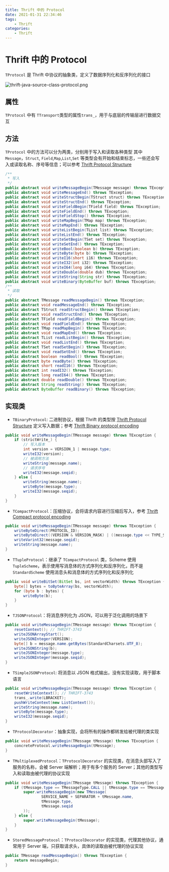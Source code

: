 ```yaml
---
title: Thrift 中的 Protocol
date: 2021-01-31 22:34:46
tags:
    - Thrift
categories: 
    - Thrift
---
```


# Thrift 中的 Protocol

`TProtocol` 是 Thrift 中协议的抽象类，定义了数据序列化和反序列化的接口

![thrift-java-source-class-protocol.png](https://hellowoodes.oss-cn-beijing.aliyuncs.com/picture/thrift-java-source-class-protocol.png)

## 属性

`TProtocol` 中有 `TTransport`类型的属性`trans_`，用于与底层的传输层进行数据交互

## 方法

`TProtocol` 中的方法可以分为两类，分别用于写入和读取各种类型
其中 `Message`，`Struct`, `Field`,`Map`,`List`,`Set` 等类型会有开始和结束标志，一些还会写入或读取名称、序号等信息；可以参考 [Thrift Protocol Structure](https://github.com/helloworlde/thrift/blob/master/doc/specs/thrift-protocol-spec.md)

```java
/**
 * 写入
 */
public abstract void writeMessageBegin(TMessage message) throws TException;
public abstract void writeMessageEnd() throws TException;
public abstract void writeStructBegin(TStruct struct) throws TException;
public abstract void writeStructEnd() throws TException;
public abstract void writeFieldBegin(TField field) throws TException;
public abstract void writeFieldEnd() throws TException;
public abstract void writeFieldStop() throws TException;
public abstract void writeMapBegin(TMap map) throws TException;
public abstract void writeMapEnd() throws TException;
public abstract void writeListBegin(TList list) throws TException;
public abstract void writeListEnd() throws TException;
public abstract void writeSetBegin(TSet set) throws TException;
public abstract void writeSetEnd() throws TException;
public abstract void writeBool(boolean b) throws TException;
public abstract void writeByte(byte b) throws TException;
public abstract void writeI16(short i16) throws TException;
public abstract void writeI32(int i32) throws TException;
public abstract void writeI64(long i64) throws TException;
public abstract void writeDouble(double dub) throws TException;
public abstract void writeString(String str) throws TException;
public abstract void writeBinary(ByteBuffer buf) throws TException;
/**
 * 读取
 */
public abstract TMessage readMessageBegin() throws TException;
public abstract void readMessageEnd() throws TException;
public abstract TStruct readStructBegin() throws TException;
public abstract void readStructEnd() throws TException;
public abstract TField readFieldBegin() throws TException;
public abstract void readFieldEnd() throws TException;
public abstract TMap readMapBegin() throws TException;
public abstract void readMapEnd() throws TException;
public abstract TList readListBegin() throws TException;
public abstract void readListEnd() throws TException;
public abstract TSet readSetBegin() throws TException;
public abstract void readSetEnd() throws TException;
public abstract boolean readBool() throws TException;
public abstract byte readByte() throws TException;
public abstract short readI16() throws TException;
public abstract int readI32() throws TException;
public abstract long readI64() throws TException;
public abstract double readDouble() throws TException;
public abstract String readString() throws TException;
public abstract ByteBuffer readBinary() throws TException;
```

## 实现类

- `TBinaryProtocol`: 二进制协议，根据 Thrift 的类型按  [Thrift Protocol Structure](https://github.com/helloworlde/thrift/blob/master/doc/specs/thrift-protocol-spec.md) 定义写入数据；参考 [Thrift Binary protocol encoding](https://github.com/helloworlde/thrift/blob/master/doc/specs/thrift-binary-protocol.md)

```java
public void writeMessageBegin(TMessage message) throws TException {
    if (strictWrite_) {
        // 写入版本
        int version = VERSION_1 | message.type;
        writeI32(version);
        // 被调用方法
        writeString(message.name);
        // 请求序号
        writeI32(message.seqid);
    } else {
        writeString(message.name);
        writeByte(message.type);
        writeI32(message.seqid);
    }
}
```

- `TCompactProtocol`：压缩协议，会将请求内容进行压缩后写入，参考 [Thrift Compact protocol encoding
](https://github.com/helloworlde/thrift/blob/master/doc/specs/thrift-compact-protocol.md)

```java
public void writeMessageBegin(TMessage message) throws TException {
    writeByteDirect(PROTOCOL_ID);
    writeByteDirect((VERSION & VERSION_MASK) | ((message.type << TYPE_SHIFT_AMOUNT) & TYPE_MASK));
    writeVarint32(message.seqid);
    writeString(message.name);
}
```

- `TTupleProtocol`：继承了 `TCompactProtocol` 类，Scheme 使用 `TupleScheme`，表示使用写消息体的方式序列化和反序列化，而不是 `StandardScheme` 使用消息头和消息体的方式序列化和反序列化

```java
public void writeBitSet(BitSet bs, int vectorWidth) throws TException {
    byte[] bytes = toByteArray(bs, vectorWidth);
    for (byte b : bytes) {
        writeByte(b);
    }
}
```

- `TJSONProtocol`：将消息序列化为 JSON，可以用于泛化调用的场景下

```java
public void writeMessageBegin(TMessage message) throws TException {
    resetContext(); // THRIFT-3743
    writeJSONArrayStart();
    writeJSONInteger(VERSION);
    byte[] b = message.name.getBytes(StandardCharsets.UTF_8);
    writeJSONString(b);
    writeJSONInteger(message.type);
    writeJSONInteger(message.seqid);
}
```

- `TSimpleJSONProtocol`: 将消息以 JSON 格式输出，没有实现读取，用于脚本语言

```java
public void writeMessageBegin(TMessage message) throws TException {
    resetWriteContext(); // THRIFT-3743
    trans_.write(LBRACKET);
    pushWriteContext(new ListContext());
    writeString(message.name);
    writeByte(message.type);
    writeI32(message.seqid);
}
```

- `TProtocolDecorator`：抽象实现，会将所有的操作都转发给被代理的类实现

```java
public void writeMessageBegin(TMessage tMessage) throws TException {
    concreteProtocol.writeMessageBegin(tMessage);
}
```

- `TMultiplexedProtocol`：`TProtocolDecorator` 的实现类，在消息头部写入了服务的名称，会被 Server 端解析；用于有多个服务的 Server；其他的类型写入和读取由被代理的协议实现

```java 
public void writeMessageBegin(TMessage tMessage) throws TException {
    if (tMessage.type == TMessageType.CALL || tMessage.type == TMessageType.ONEWAY) {
        super.writeMessageBegin(new TMessage(
                SERVICE_NAME + SEPARATOR + tMessage.name,
                tMessage.type,
                tMessage.seqid
        ));
    } else {
        super.writeMessageBegin(tMessage);
    }
}
```
- `StoredMessageProtocol`：`TProtocolDecorator` 的实现类，代理其他协议，通常用于 Server 端，只获取请求头，具体的读取由被代理的协议实现

```java
public TMessage readMessageBegin() throws TException {
    return messageBegin;
}
```